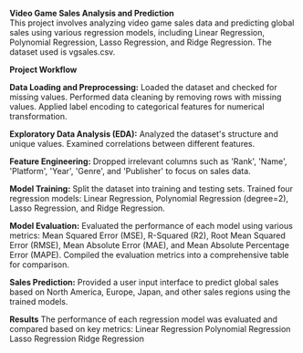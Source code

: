 **Video Game Sales Analysis and Prediction**	
  This project involves analyzing video game sales data and predicting global sales using various regression models, including Linear Regression, Polynomial Regression, Lasso Regression, and Ridge Regression. The dataset used is vgsales.csv.

**Project Workflow**

**Data Loading and Preprocessing:**
	Loaded the dataset and checked for missing values.
	Performed data cleaning by removing rows with missing values.
	Applied label encoding to categorical features for numerical transformation.
 
**Exploratory Data Analysis (EDA):**
	Analyzed the dataset's structure and unique values.
	Examined correlations between different features.
 
**Feature Engineering:**
	Dropped irrelevant columns such as 'Rank', 'Name', 'Platform', 'Year', 'Genre', and 'Publisher' to focus on sales data.
 
**Model Training:**
	Split the dataset into training and testing sets.
	Trained four regression models: Linear Regression, Polynomial Regression (degree=2), Lasso Regression, and Ridge Regression.
 
**Model Evaluation:**
	Evaluated the performance of each model using various metrics: Mean Squared Error (MSE), R-Squared (R2), Root Mean Squared Error (RMSE), Mean Absolute Error (MAE), and Mean Absolute Percentage Error (MAPE).
	Compiled the evaluation metrics into a comprehensive table for comparison.
 
**Sales Prediction:**
	Provided a user input interface to predict global sales based on North America, Europe, Japan, and other sales regions using the trained models.
 
**Results**
	The performance of each regression model was evaluated and compared based on key metrics:
	Linear Regression
	Polynomial Regression
	Lasso Regression
	Ridge Regression

